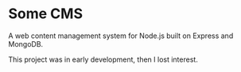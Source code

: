 Some CMS
========

A web content management system for Node.js built on Express and MongoDB.

This project was in early development, then I lost interest. 
